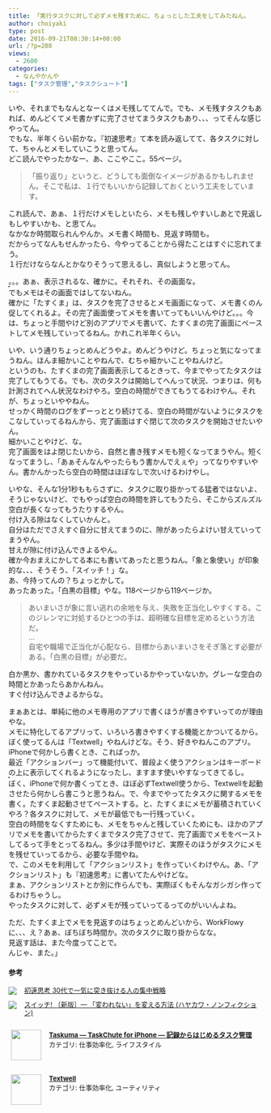 ```yaml
---
title: 「実行タスクに対して必ずメモ残すために、ちょっとした工夫をしてみたねん。
author: choiyaki
type: post
date: 2016-09-21T08:30:14+00:00
url: /?p=208
views:
  - 2600
categories:
  - なんやかんや
tags: ["タスク管理","タスクシュート"]
---
```

いや、それまでもなんとなーくはメモ残しててんで。でも、メモ残すタスクもあれば、めんどくてメモ書かずに完了させてまうタスクもあり、、、ってそんな感じやってん。  
でもな、半年くらい前かな。『初速思考』て本を読み返してて、各タスクに対して、ちゃんとメモしていこうと思ってん。  
どこ読んでやったかなー、あ、ここやここ。55ページ。

> 「振り返り」というと、どうしても面倒なイメージがあるかもしれません。そこで私は、１行でもいいから記録しておくという工夫をしています。 

これ読んで、あぁ、１行だけメモしといたら、メモも残しやすいしあとで見返しもしやすいかも、と思てん。  
なかなか時間取られんやんか。メモ書く時間も、見返す時間も。  
だからってなんもせんかったら、今やってることから得たことはすぐに忘れてまう。  
１行だけならなんとかなりそうって思えるし、真似しようと思ってん。

。。。あぁ、表示されるな、確かに。それそれ、その画面な。  
<a href="https://www.flickr.com/photos/57988299@N08/29715071082" target="_blank" rel="nofollow"><img src="https://i0.wp.com/farm9.static.flickr.com/8300/29715071082_cf64e32ac1.jpg?w=660" alt="" title="IMG_2469 by choiyaki, on Flickr" style="border: 1px solid black;" data-recalc-dims="1" /></a>  
でもメモはその画面ではしてないねん。  
確かに「たすくま」は、タスクを完了させるとメモ画面になって、メモ書くのん促してくれるよ。その完了画面使ってメモを書いてってもいいんやけど。。。今は、ちょっと手間やけど別のアプリでメモ書いて、たすくまの完了画面にペーストしてメモ残していってるねん。かれこれ半年くらい。

いや、いう通りちょっとめんどうやよ。めんどうやけど。ちょっと気になってまうねん。ほんま細かいことやねんで、むちゃ細かいことやねんけど。  
というのも、たすくまの完了画面表示してるときって、今までやってたタスクは完了してもうてる。でも、次のタスクは開始してへんって状況、つまりは、何も計測されてへん状況なわけやろ。空白の時間ができてもうてるわけやん。それが、ちょっといややねん。  
せっかく時間のログをずーっととり続けてる、空白の時間がないようにタスクをこなしていってるねんから、完了画面はすぐ閉じて次のタスクを開始させたいやん。  
細かいことやけど、な。  
完了画面をはよ閉じたいから、自然と書き残すメモも短くなってまうやん。短くなってまうし、「あぁそんなんやったらもう書かんでえぇや」ってなりやすいやん。書かんかったら空白の時間はほぼなしで次いけるわけやし。

いやな、そんな1分1秒ももらさずに、タスクに取り掛かってる猛者ではないよ、そうじゃないけど、でもやっぱ空白の時間を許してもうたら、そこからズルズル空白が長くなってもうたりするやん。  
付け入る隙はなくしていかんと。  
自分はただでさえすぐ自分に甘えてまうのに、隙があったらよけい甘えていってまうやん。  
甘えが隙に付け込んできよるやん。  
確か今おまえにかしてる本にも書いてあったと思うねん。「象と象使い」が印象的な、、、そうそう、「スイッチ！」な。  
あ、今持ってんの？ちょっとかして。  
あったあった。「白黒の目標」やな。118ページから119ページか。

> あいまいさが象に言い逃れの余地を与え、失敗を正当化しやすくする。このジレンマに対処するひとつの手は、超明確な目標を定めるという方法だ。  
> &#8230;  
> 自宅や職場で正当化が心配なら、目標からあいまいさをそぎ落とす必要がある。「白黒の目標」が必要だ。 

白か黒か、書かれているタスクをやっているかやっていないか。グレーな空白の時間とかあったらあかんねん。  
すぐ付け込んできよるからな。

まぁあとは、単純に他のメモ専用のアプリで書くほうが書きやすいってのが理由やな。  
メモに特化してるアプリって、いろいろ書きやすくする機能とかついてるから。  
ぼく使ってるんは「Textwell」やねんけどな。そう、好きやねんこのアプリ。iPhoneで何かしら書くとき、こればっか。  
最近「アクションバー」って機能付いて、普段よく使うアクションはキーボードの上に表示してくれるようになったし、ますます使いやすなってきてるし。  
<a href="https://www.flickr.com/photos/57988299@N08/29201795233" target="_blank" rel="nofollow"><img src="https://i0.wp.com/farm9.static.flickr.com/8027/29201795233_9e6a9a3416.jpg?w=660" alt="" title="IMG_2470 by choiyaki, on Flickr" style="border: 1px solid black;" data-recalc-dims="1" /></a>  
ぼく、iPhoneで何か書くってとき、ほぼ必ずTextwell使うから、Textwellを起動させたら何かしら書こうと思うねん。で、今までやってたタスクに関するメモを書く。たすくま起動させてペーストする。と、たすくまにメモが蓄積されていくやろ？各タスクに対して、メモが最低でも一行残っていく。  
空白の時間をなくすためにも、メモをちゃんと残していくためにも、ほかのアプリでメモを書いてからたすくまでタスク完了させて、完了画面でメモをペーストしてるって手をとってるねん。多少は手間やけど、実際そのほうがタスクにメモを残せていってるから、必要な手間やね。  
で、このメモを利用して「アクションリスト」を作っていくわけやん。あ、「アクションリスト」も『初速思考』に書いてたんやけどな。  
まぁ、アクションリストとか別に作らんでも、実際ぼくもそんなガシガシ作ってるわけちゃうし。  
やったタスクに対して、必ずメモが残っていってるってのがいいんよね。

ただ、たすくま上でメモを見返すのはちょっとめんどいから、WorkFlowyに、、、え？あぁ、ぼちぼち時間か。次のタスクに取り掛からなな。  
見返す話は、また今度ってことで。  
んじゃ、また。」

#### 参考

<div class="booklink-box" style="text-align:left;padding-bottom:20px;font-size:small;/zoom: 1;overflow: hidden;">
  <div class="booklink-image" style="float:left;margin:0 15px 10px 0;">
    <a href="http://www.amazon.co.jp/exec/obidos/asin/4534050887/choiyaki81-22/" target="_blank" ><img src="https://i0.wp.com/ecx.images-amazon.com/images/I/41R-WuPO9yL._SL160_.jpg?w=660" style="border: none;" data-recalc-dims="1" /></a>
  </div>
  
  <div class="booklink-info" style="line-height:120%;/zoom: 1;overflow: hidden;">
    <div class="booklink-name" style="margin-bottom:10px;line-height:120%">
      <a href="http://www.amazon.co.jp/exec/obidos/asin/4534050887/choiyaki81-22/" target="_blank" >初速思考 30代で一気に突き抜ける人の集中戦略</a></p> 
  </div>
  
  <div class="booklink-footer" style="clear: left">
  </div>
</div>

<div class="booklink-box" style="text-align:left;padding-bottom:20px;font-size:small;/zoom: 1;overflow: hidden;">
  <div class="booklink-image" style="float:left;margin:0 15px 10px 0;">
    <a href="http://www.amazon.co.jp/exec/obidos/asin/4152093986/choiyaki81-22/" target="_blank" ><img src="https://i1.wp.com/ecx.images-amazon.com/images/I/51phr15mXfL._SL160_.jpg?w=660" style="border: none;" data-recalc-dims="1" /></a>
  </div>
  
  <div class="booklink-info" style="line-height:120%;/zoom: 1;overflow: hidden;">
    <div class="booklink-name" style="margin-bottom:10px;line-height:120%">
      <a href="http://www.amazon.co.jp/exec/obidos/asin/4152093986/choiyaki81-22/" target="_blank" >スイッチ! 〔新版〕― 「変われない」を変える方法 (ハヤカワ・ノンフィクション)</a></p> 
    </div>
  
  <div class="booklink-footer" style="clear: left">
  </div>
</div>

<span class="appIcon"><img class="appIconImg" height="60" src="https://i0.wp.com/is2.mzstatic.com/image/thumb/Purple71/v4/18/2c/c9/182cc949-1f94-216f-0498-e9872c4a3893/source/60x60bb.jpg?fit=660%2C60" style="float:left;margin: 0px 15px 15px 5px;" data-recalc-dims="1" /></span><span class="appName"><strong><a href="https://itunes.apple.com/jp/app/taskuma-taskchute-for-iphone/id896335635?mt=8&#038;uo=4&#038;at=7gIWFXQQ" target="itunes_store">Taskuma &#8212; TaskChute for iPhone &#8212; 記録からはじめるタスク管理</a></strong></span>  
<span class="appCategory">カテゴリ: 仕事効率化, ライフスタイル</span>  
<span class="badgeS" style="display:inline-block; margin:6px"><a href="https://itunes.apple.com/jp/app/taskuma-taskchute-for-iphone/id896335635?mt=8&#038;uo=4&#038;at=7gIWFXQQ" target="itunes_store" style="display:inline-block;overflow:hidden;background:url(https://linkmaker.itunes.apple.com/htmlResources/assets//images/web/linkmaker/badge_appstore-sm.png) no-repeat;width:61px;height:15px;"></a></span><br style="clear:both;" />

<span class="appIcon"><img class="appIconImg" height="60" src="https://i0.wp.com/is1.mzstatic.com/image/thumb/Purple71/v4/4d/01/fc/4d01fcd8-c72b-b102-48f8-364177720e9a/source/60x60bb.jpg?fit=660%2C60" style="float:left;margin: 0px 15px 15px 5px;" data-recalc-dims="1" /></span><span class="appName"><strong><a href="https://itunes.apple.com/jp/app/textwell/id696345721?mt=8&#038;uo=4&#038;at=7gIWFXQQ" target="itunes_store">Textwell</a></strong></span>  
<span class="appCategory">カテゴリ: 仕事効率化, ユーティリティ</span>  
<span class="badgeS" style="display:inline-block; margin:6px"><a href="https://itunes.apple.com/jp/app/textwell/id696345721?mt=8&#038;uo=4&#038;at=7gIWFXQQ" target="itunes_store" style="display:inline-block;overflow:hidden;background:url(https://linkmaker.itunes.apple.com/htmlResources/assets//images/web/linkmaker/badge_appstore-sm.png) no-repeat;width:61px;height:15px;"></a></span><br style="clear:both;" />